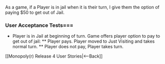 As a game, if a Player is in jail when it is their turn, I give them the option of paying $50 to get out of Jail.

### User Acceptance Tests===
* Player is in Jail at beginning of turn. Game offers player option to pay to get out of jail:
** Player pays. Player moved to Just Visiting and takes normal turn.
** Player does not pay, Player takes turn.

[[Monopoly(r) Release 4 User Stories|<--Back]]